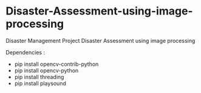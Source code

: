 # Disaster-Assessment-using-image-processing
Disaster Management Project Disaster Assessment using image processing

Dependencies :
- pip install opencv-contrib-python
- pip install opencv-python
- pip install threading
- pip install playsound
